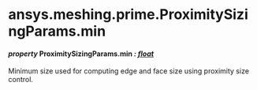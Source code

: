 # ansys.meshing.prime.ProximitySizingParams.min



#### *property* ProximitySizingParams.min *: [float](https://docs.python.org/3.11/library/functions.html#float)*

Minimum size used for computing edge and face size using proximity size control.

<!-- !! processed by numpydoc !! -->
